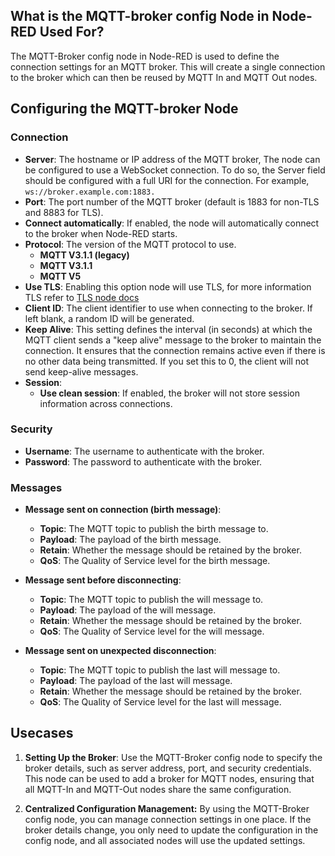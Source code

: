 ## What is the MQTT-broker config Node in Node-RED Used For?

The MQTT-Broker config node in Node-RED is used to define the connection settings for an MQTT broker. This will create a single connection to the broker which can then be reused by MQTT In and MQTT Out nodes.

## Configuring the MQTT-broker Node

### Connection

- **Server**: The hostname or IP address of the MQTT broker, The node can be configured to use a WebSocket connection. To do so, the Server field should be configured with a full URI for the connection. For example, `ws://broker.example.com:1883.`
- **Port**: The port number of the MQTT broker (default is 1883 for non-TLS and 8883 for TLS).
- **Connect automatically**: If enabled, the node will automatically connect to the broker when Node-RED starts.
- **Protocol**: The version of the MQTT protocol to use.
  - **MQTT V3.1.1 (legacy)**
  - **MQTT V3.1.1**
  - **MQTT V5**
- **Use TLS**: Enabling this option node will use TLS, for more information TLS refer to [TLS node docs](/node-red/core-nodes/tls/)
- **Client ID**: The client identifier to use when connecting to the broker. If left blank, a random ID will be generated.
- **Keep Alive**: This setting defines the interval (in seconds) at which the MQTT client sends a "keep alive" message to the broker to maintain the connection. It ensures that the connection remains active even if there is no other data being transmitted. If you set this to 0, the client will not send keep-alive messages.
- **Session**:
  - **Use clean session**: If enabled, the broker will not store session information across connections.

### Security

- **Username**: The username to authenticate with the broker.
- **Password**: The password to authenticate with the broker.

### Messages

- **Message sent on connection (birth message)**:
  - **Topic**: The MQTT topic to publish the birth message to.
  - **Payload**: The payload of the birth message.
  - **Retain**: Whether the message should be retained by the broker.
  - **QoS**: The Quality of Service level for the birth message.
  
- **Message sent before disconnecting**:
  - **Topic**: The MQTT topic to publish the will message to.
  - **Payload**: The payload of the will message.
  - **Retain**: Whether the message should be retained by the broker.
  - **QoS**: The Quality of Service level for the will message.

- **Message sent on unexpected disconnection**:
  - **Topic**: The MQTT topic to publish the last will message to.
  - **Payload**: The payload of the last will message.
  - **Retain**: Whether the message should be retained by the broker.
  - **QoS**: The Quality of Service level for the last will message.

## Usecases

1. **Setting Up the Broker**: Use the MQTT-Broker config node to specify the broker details, such as server address, port, and security credentials. This node can be used to add a broker for MQTT nodes, ensuring that all MQTT-In and MQTT-Out nodes share the same configuration.

2. **Centralized Configuration Management:** By using the MQTT-Broker config node, you can manage connection settings in one place. If the broker details change, you only need to update the configuration in the config node, and all associated nodes will use the updated settings.